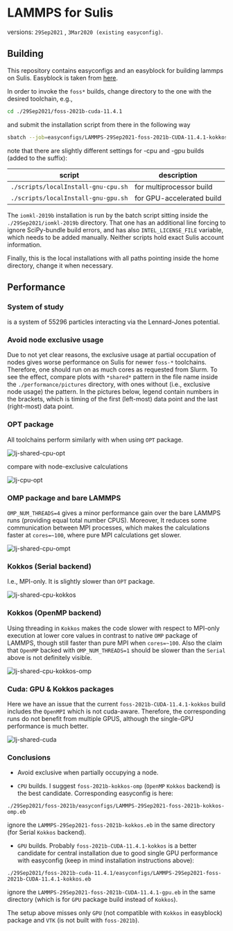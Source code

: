 # LAMMPS for Sulis
versions: `29Sep2021` , `3Mar2020 (existing easyconfig)`.

## Building
This repository contains easyconfigs and an easyblock for building lammps on Sulis. Easyblock is taken from <a href=https://github.com/easybuilders/easybuild-easyblocks/pull/2213>here</a>.

In order to invoke the `foss*` builds, change directory to the one with the desired toolchain, e.g.,
```bash
cd ./29Sep2021/foss-2021b-cuda-11.4.1
```
and submit the installation script from there in the following way
```bash
sbatch --job=easyconfigs/LAMMPS-29Sep2021-foss-2021b-CUDA-11.4.1-kokkos.eb ../../scripts/localInstall-gnu-gpu.sh LAMMPS-29Sep2021-foss-2021b-CUDA-11.4.1-kokkos.eb
```
note that there are slightly different settings for -cpu and -gpu builds (added to the suffix):

| script                              | description               |
|-------------------------------------|---------------------------|
| `./scripts/localInstall-gnu-cpu.sh` | for multiprocessor build  |  
| `./scripts/localInstall-gnu-gpu.sh` | for GPU-accelerated build |

The `iomkl-2019b` installation is run by the batch script sitting inside the `./29Sep2021/iomkl-2019b` directory. That one has an additional line forcing to ignore SciPy-bundle build errors, and has also `INTEL_LICENSE_FILE` variable, which needs to be added manually. Neither scripts hold exact Sulis account information.

Finally, this is the local installations with all paths pointing inside the home directory, change it when necessary.


## Performance

### System of study
is a system of 55296 particles interacting via the Lennard-Jones potential.

### Avoid node exclusive usage
Due to not yet clear reasons, the exclusive usage at partial occupation of nodes gives worse performance on Sulis for newer `foss-*` toolchains. Therefore, one should run on as much cores as requested from Slurm. To see the effect, compare plots with  `*shared*` pattern in the file name inside the `./performance/pictures` directory, with ones without (i.e., exclusive node usage) the pattern. In the pictures below, legend contain numbers in the brackets, which is timing of the first (left-most) data point and the last (right-most) data point.

### OPT package
All toolchains perform similarly with when using `OPT` package.

![lj-shared-cpu-opt](./performance/pictures/lj-shared_cpu-opt.png)

compare with node-exclusive calculations

![lj-cpu-opt](./performance/pictures/lj_cpu-opt.png)

### OMP package and bare LAMMPS
`OMP_NUM_THREADS=4` gives a minor performance gain over the bare LAMMPS runs (providing equal total number CPUS). Moreover, It reduces some communication between MPI processes, which makes the calculations faster at `cores=~100`, where pure MPI calculations get slower.

![lj-shared-cpu-ompt](./performance/pictures/lj-shared_cpu-omp.png)

### Kokkos (Serial backend)
I.e., MPI-only. It is slightly slower than `OPT` package.

![lj-shared-cpu-kokkos](./performance/pictures/lj-shared_cpu-kokkos.png)

### Kokkos (OpenMP backend)
Using threading in `Kokkos` makes the code slower with respect to MPI-only execution at lower core values in contrast to native `OMP` package of LAMMPS, though still faster than pure MPI when `cores=~100`. Also the claim that `OpenMP` backed with `OMP_NUM_THREADS=1` should be slower than the `Serial` above is not definitely visible.

![lj-shared-cpu-kokkos-omp](./performance/pictures/lj-shared_cpu-kokkos-omp.png)

### Cuda: GPU & Kokkos packages
Here we have an issue that the current `foss-2021b-CUDA-11.4.1-kokkos` build includes the `OpenMPI` which is not cuda-aware. Therefore, the corresponding runs do not benefit from multiple GPUS, although the single-GPU performance is much better.

![lj-shared-cuda](./performance/pictures/lj-shared-cuda.png)

### Conclusions
 * Avoid exclusive when partially occupying a node.


 * `CPU` builds. I suggest `foss-2021b-kokkos-omp` (`OpenMP` `Kokkos` backend) is the best candidate. Corresponding easyconfig is here:

 `./29Sep2021/foss-2021b/easyconfigs/LAMMPS-29Sep2021-foss-2021b-kokkos-omp.eb`

 ignore the `LAMMPS-29Sep2021-foss-2021b-kokkos.eb` in the same directory (for Serial `Kokkos` backend).

 * `GPU` builds. Probably `foss-2021b-CUDA-11.4.1-kokkos` is a better candidate for central installation due to good single GPU performance with easyconfig (keep in mind installation instructions above):

 `./29Sep2021/foss-2021b-cuda-11.4.1/easyconfigs/LAMMPS-29Sep2021-foss-2021b-CUDA-11.4.1-kokkos.eb`

 ignore the `LAMMPS-29Sep2021-foss-2021b-CUDA-11.4.1-gpu.eb` in the same directory (which is for `GPU` package build instead of `Kokkos`).

The setup above misses only `GPU` (not compatible with `Kokkos` in easyblock) package and `VTK` (is not built with `foss-2021b`).
